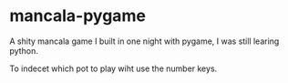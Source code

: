 # mancala-pygame

A shity mancala game I built in one night with pygame, I was still learing python.

To indecet which pot to play wiht use the number keys.
